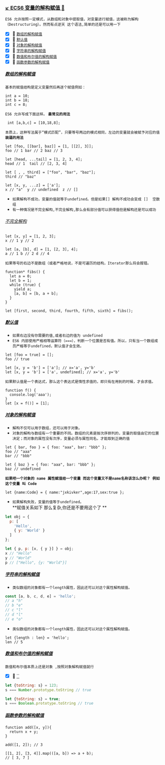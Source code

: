 ### [:arrow_lower_left: ECS6 变量的解构赋值 :maple_leaf:](#top)
`ES6 允许按照一定模式，从数组和对象中提取值，对变量进行赋值，这被称为解构（Destructuring）。然而有点逆天 这个语法,简单的还是可以用一下`

- [x] :maple_leaf: [`数组的解构赋值`](#arraygetvalue) 
- [x] :maple_leaf: [`默认值`](#defaultvalue) 
- [x] :maple_leaf: [`对象的解构赋值`](#objectresolve)
- [x] :maple_leaf: [`字符串的解构赋值`](#stringresolve)
- [x] :maple_leaf: [`数值和布尔值的解构赋值`](#numberbooleanresolve)
- [x] :maple_leaf: [`函数参数的解构赋值`](#functionresolve)

##### [数组的解构赋值](#top) <b id="arraygetvalue"></b>
`基本的赋值结构是定义变量然后再逐个赋值例如：`
```node
int a = 10;
int b = 18;
int c = 8;
```
`ES6 允许写成下面这样。` **`最常见的用法`**
```node
 int [a,b,c] = [10,18,8];
```
`本质上，这种写法属于“模式匹配”，只要等号两边的模式相同，左边的变量就会被赋予对应的值` **`装逼的用法`**
```node
let [foo, [[bar], baz]] = [1, [[2], 3]];
foo // 1 bar // 2 baz // 3

let [head, ...tail] = [1, 2, 3, 4];
head // 1  tail // [2, 3, 4]

let [ , , third] = ["foo", "bar", "baz"];
third // "baz"

let [x, y, ...z] = ['a'];
x // "a"  y // undefined  z // []
```
* `如果解构不成功，变量的值就等于undefined。但是如果[] 解构不成功会变成 []  空数组`
* `有一种情况是不完全解构,不完全解构,那么会有部分值可以获得值但是解构还是可以成功`
###### [不完全解构](#top)
```node
let [x, y] = [1, 2, 3];
x // 1 y // 2

let [a, [b], d] = [1, [2, 3], 4];
a // 1 b // 2 d // 4
```
`如果等号的右边不是数组（或者严格地说，不是可遍历的结构，Iterator那么将会报错。`
```node
function* fibs() {
  let a = 0;
  let b = 1;
  while (true) {
    yield a;
    [a, b] = [b, a + b];
  }
}

let [first, second, third, fourth, fifth, sixth] = fibs();
```
##### [默认值](#top) <b id="defaultvalue"></b>
* `如果右边没有你需要的值,或者右边的值为 undefined `
* `ES6 内部使用严格相等运算符（===），判断一个位置是否有值。所以，只有当一个数组成员严格等于undefined，默认值才会生效。`
```node
let [foo = true] = [];
foo // true

let [x, y = 'b'] = ['a']; // x='a', y='b'
let [x, y = 'b'] = ['a', undefined]; // x='a', y='b'
```
`如果默认值是一个表达式，那么这个表达式是惰性求值的，即只有在用到的时候，才会求值。`
```node
function f() {
  console.log('aaa');
}
let [x = f()] = [1];
```
##### [对象的解构赋值](#top) <b id="objectresolve"></b>
* `解构不仅可以用于数组，还可以用于对象。`
* `对象的解构与数组有一个重要的不同。数组的元素是按次序排列的，变量的取值由它的位置决定；而对象的属性没有次序，变量必须与属性同名，才能取到正确的值`
```node
let { bar, foo } = { foo: "aaa", bar: "bbb" };
foo // "aaa"
bar // "bbb"

let { baz } = { foo: "aaa", bar: "bbb" };
baz // undefined
```
**`如果吧一个对象的 name 属性赋值给一个变量 而这个变量又不是name名称该怎么办呢？ 例如这个变量 叫 Code`**
```
let {name:Code} = { name:"jxkivker",age:17,sex:true };
```
* `如果解构失败，变量的值等于undefined。` <br/>
**赋值关系如下 那么复杂,你还是不要用这个了 **
```javascript
let obj = {
  p: [
    'Hello',
    { y: 'World' }
  ]
};

let { p, p: [x, { y }] } = obj;
x // "Hello"
y // "World"
p // ["Hello", {y: "World"}]
```

##### [字符串的解构赋值](#top) <b id="stringresolve"></b>
* `类似数组的对象都有一个length属性，因此还可以对这个属性解构赋值。`
```javascript
const [a, b, c, d, e] = 'hello';
// a "h"
// b "e"
// c "l"
// d "l"
// e "o"
```
* `类似数组的对象都有一个length属性，因此还可以对这个属性解构赋值。`
```node
let {length : len} = 'hello';
len // 5
```
##### [数值和布尔值的解构赋值](#top) <b id="numberbooleanresolve"></b>
`数值和布尔值本质上还是对象 ,按照对象解构赋值就行`
- [x] :maple_leaf: [``](#)
```javascript
let {toString: s} = 123;
s === Number.prototype.toString // true

let {toString: s} = true;
s === Boolean.prototype.toString // true
```
##### [函数参数的解构赋值](#top) <b id="functionresolve"></b>
```node
function add([x, y]){
  return x + y;
}

add([1, 2]); // 3

[[1, 2], [3, 4]].map(([a, b]) => a + b);
// [ 3, 7 ]
```
